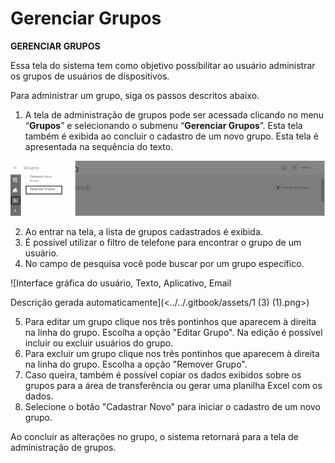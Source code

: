 # Gerenciar Grupos

**GERENCIAR GRUPOS**

Essa tela do sistema tem como objetivo possibilitar ao usuário administrar os grupos de usuários de dispositivos.

Para administrar um grupo, siga os passos descritos abaixo.

1. A tela de administração de grupos pode ser acessada clicando no menu “**Grupos**” e selecionando o submenu “**Gerenciar Grupos**”. Esta tela também é exibida ao concluir o cadastro de um novo grupo. Esta tela é apresentada na sequência do texto.

![](<../../.gitbook/assets/0 (4) (1).png>)

2. Ao entrar na tela, a lista de grupos cadastrados é exibida.
3. É possível utilizar o filtro de telefone para encontrar o grupo de um usuário.
4. No campo de pesquisa você pode buscar por um grupo específico.

![Interface gráfica do usuário, Texto, Aplicativo, Email

Descrição gerada automaticamente](<../../.gitbook/assets/1 (3) (1).png>)

5. Para editar um grupo clique nos três pontinhos que aparecem à direita na linha do grupo. Escolha a opção "Editar Grupo". Na edição é possível incluir ou excluir usuários do grupo.
6. Para excluir um grupo clique nos três pontinhos que aparecem à direita na linha do grupo. Escolha a opção "Remover Grupo".
7. Caso queira, também é possível copiar os dados exibidos sobre os grupos para a área de transferência ou gerar uma planilha Excel com os dados.
8. Selecione o botão "Cadastrar Novo" para iniciar o cadastro de um novo grupo.

Ao concluir as alterações no grupo, o sistema retornará para a tela de administração de grupos.
